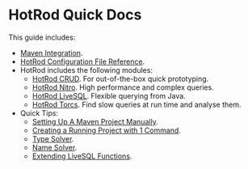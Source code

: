 # HotRod Quick Docs

This guide includes:

- [Maven Integration](./maven/maven.md).
- [HotRod Configuration File Reference](./config/configuration-file-structure.md).
- HotRod includes the following modules:
    - [HotRod CRUD](module-crud.md). For out-of-the-box quick prototyping.
    - [HotRod Nitro](./nitro/nitro.md). High performance and complex queries.
    - [HotRod LiveSQL](module-livesql.md). Flexible querying from Java.
    - [HotRod Torcs](module-torcs.md). Find slow queries at run time and analyse them.
- Quick Tips:
    - [Setting Up A Maven Project Manually](./hello-world/creating-a-new-project.md).
    - [Creating a Running Project with 1 Command](maven/maven-arquetype.md).
    - [Type Solver](config/type-solver.md).
    - [Name Solver](config/name-solver.md).
    - [Extending LiveSQL Functions](livesql/custom-database-functions.md).
